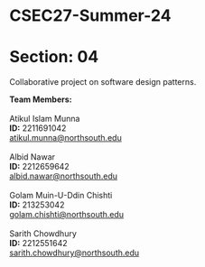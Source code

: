 # CSEC27-Summer-24
# Section: 04

Collaborative project on software design patterns.

**Team Members:**<br/>
<br/>
Atikul Islam Munna<br/>
**ID:** 2211691042 <br/>
atikul.munna@northsouth.edu<br/><br/>
Albid Nawar<br/>
**ID:** 2212659642<br/>
albid.nawar@northsouth.edu<br/><br/>
Golam Muin-U-Ddin Chishti<br/>
**ID:** 213253042<br/>
golam.chishti@northsouth.edu<br/><br/>
Sarith Chowdhury<br/>
**ID:** 2212551642 <br/>
sarith.chowdhury@northsouth.edu



